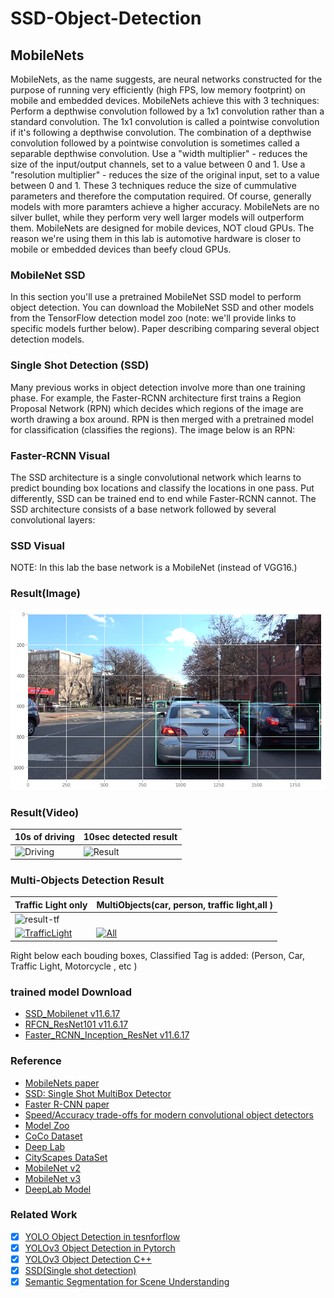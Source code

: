 # SSD-Object-Detection

## MobileNets
MobileNets, as the name suggests, are neural networks constructed for the purpose of running very efficiently (high FPS, low memory footprint) on mobile and embedded devices. MobileNets achieve this with 3 techniques:
Perform a depthwise convolution followed by a 1x1 convolution rather than a standard convolution. The 1x1 convolution is called a pointwise convolution if it's following a depthwise convolution. The combination of a depthwise convolution followed by a pointwise convolution is sometimes called a separable depthwise convolution.
Use a "width multiplier" - reduces the size of the input/output channels, set to a value between 0 and 1.
Use a "resolution multiplier" - reduces the size of the original input, set to a value between 0 and 1.
These 3 techniques reduce the size of cummulative parameters and therefore the computation required. Of course, generally models with more paramters achieve a higher accuracy. MobileNets are no silver bullet, while they perform very well larger models will outperform them. MobileNets are designed for mobile devices, NOT cloud GPUs. The reason we're using them in this lab is automotive hardware is closer to mobile or embedded devices than beefy cloud GPUs.

### MobileNet SSD
In this section you'll use a pretrained MobileNet SSD model to perform object detection. You can download the MobileNet SSD and other models from the TensorFlow detection model zoo (note: we'll provide links to specific models further below). Paper describing comparing several object detection models.

### Single Shot Detection (SSD)
Many previous works in object detection involve more than one training phase. For example, the Faster-RCNN architecture first trains a Region Proposal Network (RPN) which decides which regions of the image are worth drawing a box around. RPN is then merged with a pretrained model for classification (classifies the regions). The image below is an RPN:
### Faster-RCNN Visual
The SSD architecture is a single convolutional network which learns to predict bounding box locations and classify the locations in one pass. Put differently, SSD can be trained end to end while Faster-RCNN cannot. The SSD architecture consists of a base network followed by several convolutional layers:
### SSD Visual
NOTE: In this lab the base network is a MobileNet (instead of VGG16.)

### Result(Image)
![detection result](detection.png)

### Result(Video)
| 10s of driving|10sec detected result |
|--|--|
|![Driving](sample.gif) | ![Result](detection.gif)|

<!--
<iframe width="1280" height="720" src="https://www.youtube.com/embed/E5Jg4Wm9b7o" frameborder="0" allow="accelerometer; autoplay; encrypted-media; gyroscope; picture-in-picture" allowfullscreen></iframe>
--> 
### Multi-Objects Detection Result
| Traffic Light only | MultiObjects(car, person, traffic light,all )|
|--|--|
|![result-tf](result-tf.gif)| |
|[![TrafficLight](http://img.youtube.com/vi/lW7Dx4G66b4/0.jpg)](https://www.youtube.com/watch?v=lW7Dx4G66b4 "result traffic light") |[![All](http://img.youtube.com/vi/IFOKcFbpEMQ/0.jpg)](https://www.youtube.com/watch?v=IFOKcFbpEMQ "result-all4")|

Right below each bouding boxes, Classified Tag is added: (Person, Car, Traffic Light, Motorcycle , etc )

### trained model Download  
* [SSD_Mobilenet v11.6.17](http://download.tensorflow.org/models/object_detection/ssd_mobilenet_v1_coco_11_06_2017.tar.gz)
* [RFCN_ResNet101 v11.6.17](http://download.tensorflow.org/models/object_detection/rfcn_resnet101_coco_11_06_2017.tar.gz)
* [Faster_RCNN_Inception_ResNet v11.6.17](http://download.tensorflow.org/models/object_detection/faster_rcnn_inception_resnet_v2_atrous_coco_11_06_2017.tar.gz)

### Reference 
* [MobileNets paper](https://arxiv.org/abs/1704.04861)
* [SSD: Single Shot MultiBox Detector](https://arxiv.org/abs/1512.02325) 
* [Faster R-CNN paper](https://arxiv.org/abs/1506.01497)
* [Speed/Accuracy trade-offs for modern convolutional object detectors](https://arxiv.org/abs/1611.10012)
* [Model Zoo](https://github.com/tensorflow/models/blob/master/research/object_detection/g3doc/detection_model_zoo.md)
* [CoCo Dataset](https://cocodataset.org/)
* [Deep Lab](https://github.com/tensorflow/models/tree/master/research/deeplab)
* [CityScapes DataSet](https://www.cityscapes-dataset.com/)
* [MobileNet v2](https://arxiv.org/abs/1801.04381)
* [MobileNet v3](https://arxiv.org/abs/1905.02244)
* [DeepLab Model](https://github.com/tensorflow/models/blob/master/research/deeplab/g3doc/model_zoo.md)

### Related Work
- [x] [YOLO Object Detection in tesnforflow](https://github.com/tooth2/YOLOv3-Object-Detection)
- [x] [YOLOv3 Object Detection in Pytorch](https://github.com/tooth2/YOLOv3-Pytorch)
- [x] [YOLOv3 Object Detection C++](https://github.com/tooth2/YOLOv3-Object-Detection)
- [x] [SSD(Single shot detection)](https://github.com/tooth2/SSD-Object-Detection)
- [x] [Semantic Segmentation for Scene Understanding](https://github.com/tooth2/Semantic-Segmentation)
